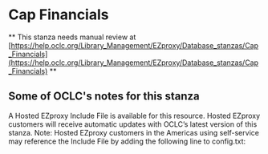 # Cap Financials
** This stanza needs manual review at [https://help.oclc.org/Library_Management/EZproxy/Database_stanzas/Cap_Financials](https://help.oclc.org/Library_Management/EZproxy/Database_stanzas/Cap_Financials) **

## Some of OCLC's notes for this stanza

A Hosted EZproxy Include File is available for this resource. Hosted EZproxy customers will receive automatic updates with OCLC&rsquo;s latest version of this stanza. Note: Hosted EZproxy customers in the Americas using self-service may reference the Include File by adding the following line to config.txt:

&nbsp;

&nbsp;
